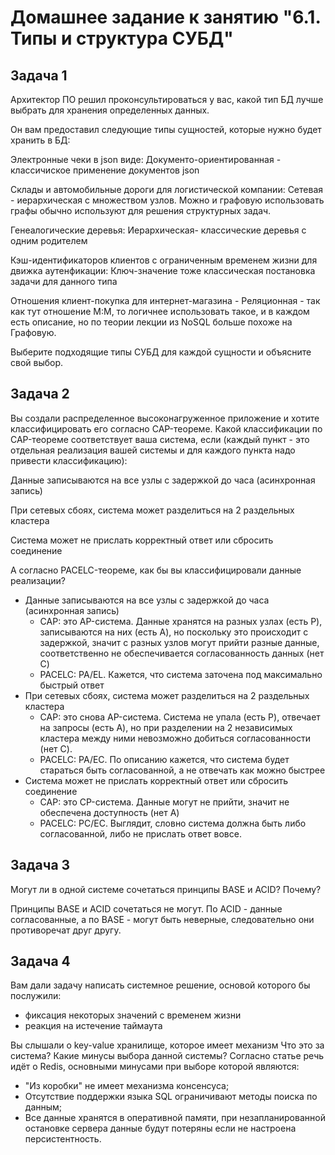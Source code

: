 

# Домашнее задание к занятию "6.1. Типы и структура СУБД"


## Задача 1

Архитектор ПО решил проконсультироваться у вас, какой тип БД 
лучше выбрать для хранения определенных данных.

Он вам предоставил следующие типы сущностей, которые нужно будет хранить в БД:


Электронные чеки в json виде: Документо-ориентированная - классичиское применение документов json

Склады и автомобильные дороги для логистической компании: Сетевая - иерархическая с множеством узлов. Можно и графовую использовать графы обычно используют для решения структурных задач.

Генеалогические деревья: Иерархическая- классические деревья с одним родителем

Кэш-идентификаторов клиентов с ограниченным временем жизни для движка аутенфикации: Ключ-значение тоже классическая постановка задачи для данного типа

Отношения клиент-покупка для интернет-магазина - Реляционная - так как тут отношение М:М, то логичнее использовать такое, и в каждом есть описание,
но по теории лекции из NoSQL больше похоже на Графовую.


Выберите подходящие типы СУБД для каждой сущности и объясните свой выбор.

## Задача 2

Вы создали распределенное высоконагруженное приложение и хотите классифицировать его согласно 
CAP-теореме. Какой классификации по CAP-теореме соответствует ваша система, если 
(каждый пункт - это отдельная реализация вашей системы и для каждого пункта надо привести классификацию):

Данные записываются на все узлы с задержкой до часа (асинхронная запись) 

При сетевых сбоях, система может разделиться на 2 раздельных кластера 

Система может не прислать корректный ответ или сбросить соединение 


А согласно PACELC-теореме, как бы вы классифицировали данные реализации?


- Данные записываются на все узлы с задержкой до часа (асинхронная запись)
  - CAP: это AP-система. Данные хранятся на разных узлах (есть P), записываются на них (есть A), но поскольку это происходит с задержкой, значит с разных узлов могут прийти разные данные, соответственно не обеспечивается согласованность данных (нет C)
  - PACELC: PA/EL. Кажется, что система заточена под максимально быстрый ответ
- При сетевых сбоях, система может разделиться на 2 раздельных кластера
  - CAP: это снова AP-система. Система не упала (есть P), отвечает на запросы (есть A), но при разделении на 2 независимых кластера между ними невозможно добиться согласованности (нет C).
  - PACELC: PA/EC. По описанию кажется, что система будет стараться быть согласованной, а не отвечать как можно быстрее
- Система может не прислать корректный ответ или сбросить соединение
  - CAP: это CP-система. Данные могут не прийти, значит не обеспечена доступность (нет A)
  - PACELC: PC/EC. Выглядит, словно система должна быть либо согласованной, либо не прислать ответ вовсе.

## Задача 3

Могут ли в одной системе сочетаться принципы BASE и ACID? Почему?

Принципы BASE и ACID сочетаться не могут. По ACID - данные согласованные, а по BASE - могут быть неверные, следовательно они противоречат друг другу.

## Задача 4

Вам дали задачу написать системное решение, основой которого бы послужили:

- фиксация некоторых значений с временем жизни
- реакция на истечение таймаута

Вы слышали о key-value хранилище, которое имеет механизм 
Что это за система? Какие минусы выбора данной системы?
Согласно статье речь идёт о Redis, основными минусами при выборе которой являются:
- "Из коробки" не имеет механизма консенсуса;
- Отсутствие поддержки языка SQL ограничивают методы поиска по данным;
- Все данные хранятся в оперативной памяти, при незапланированной остановке сервера данные будут потеряны если не настроена персистентность.



